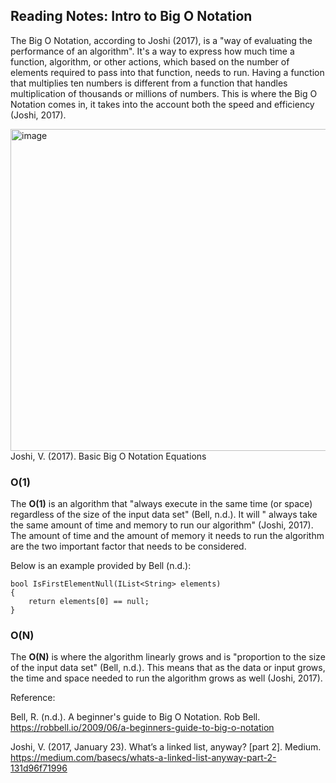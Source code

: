 ## Reading Notes: Intro to Big O Notation

The Big O Notation, according to Joshi (2017), is a "way of evaluating the performance of an algorithm". It's a way to express how much time a function, algorithm, or other actions, which based on the number of elements required to pass into that function, needs to run. Having a function that multiplies ten numbers is different from a function that handles multiplication of thousands or millions of numbers. This is where the Big O Notation comes in, it takes into the account both the speed and efficiency (Joshi, 2017).


<img width="515" alt="image" src="https://user-images.githubusercontent.com/113204667/208264071-774ee173-422d-4f8e-b25d-47cbaf0108f3.png">
Joshi, V. (2017). Basic Big O Notation Equations

### O(1) 

The **O(1)** is an algorithm that "always execute in the same time (or space) regardless of the size of the input data set" (Bell, n.d.). It will " always take the same amount of time and memory to run our algorithm" (Joshi, 2017). The amount of time and the amount of memory it needs to run the algorithm are the two important factor that needs to be considered.

Below is an example provided by Bell (n.d.):

```
bool IsFirstElementNull(IList<String> elements)
{
    return elements[0] == null;
}

```

### O(N)

The **O(N)** is where the algorithm linearly grows and is "proportion to the size of the input data set" (Bell, n.d.). This means that as the data or input grows, the time and space needed to run the algorithm grows as well (Joshi, 2017).



Reference:

Bell, R. (n.d.). A beginner's guide to Big O Notation. Rob Bell. https://robbell.io/2009/06/a-beginners-guide-to-big-o-notation

Joshi, V. (2017, January 23). What’s a linked list, anyway? [part 2]. Medium. https://medium.com/basecs/whats-a-linked-list-anyway-part-2-131d96f71996








